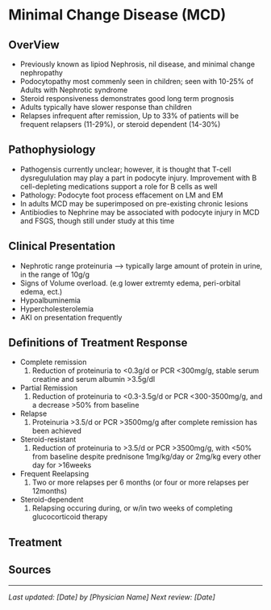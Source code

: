 # **Minimal Change Disease (MCD)** 
## **OverView**
 * Previously known as lipiod Nephrosis, nil disease, and minimal change nephropathy
 * Podocytopathy most commenly seen in children; seen with 10-25% of Adults with Nephrotic syndrome
 * Steroid responsiveness demonstrates good long term prognosis
 * Adults typically have slower response than children
 * Relapses infrequent after remission, Up to 33% of patients will be frequent relapsers (11-29%), or steroid dependent (14-30%) 
## **Pathophysiology** 
 * Pathogensis currently unclear; however, it is thought that T-cell dysregululation may play a part in podocyte injury. Improvement with B cell-depleting medications support a role for B cells as well
 * Pathology: Podocyte foot process effacement on LM and EM
 * In adults MCD may be superimposed on pre-existing chronic lesions
 * Antibiodies to Nephrine may be associated with podocyte injury in MCD and FSGS, though still under study at this time
## **Clinical Presentation**
 * Nephrotic range proteinuria --> typically large amount of protein in urine, in the range of 10g/g
 * Signs of Volume overload. (e.g lower extremty edema, peri-orbital edema, ect.)
 * Hypoalbuminemia
 * Hypercholesterolemia
 * AKI on presentation frequently
## **Definitions of Treatment Response**
 * Complete remission
    1. Reduction of proteinuria to <0.3g/d or PCR <300mg/g, stable serum creatine and serum albumin >3.5g/dl
 * Partial Remission
    1. Reduction of proteinuria to <0.3-3.5g/d or PCR <300-3500mg/g, and a decrease >50% from baseline
 * Relapse
    1. Proteinuria >3.5/d or PCR >3500mg/g after complete remission has been achieved
 * Steroid-resistant
    1. Reduction of proteinuria to >3.5/d or PCR >3500mg/g, with <50% from baseline despite prednisone 1mg/kg/day or 2mg/kg every other day for >16weeks
 * Frequent Reelapsing
    1. Two or more relapses per 6 months (or four or more relapses per 12months)
 * Steroid-dependent
    1. Relapsing occuring during, or w/in two weeks of completing glucocorticoid therapy
## **Treatment**
## **Sources**
---
*Last updated: [Date] by [Physician Name]*
*Next review: [Date]*
